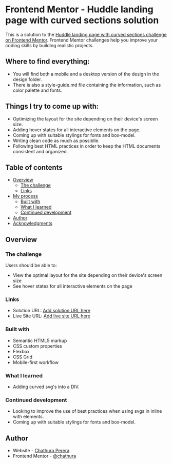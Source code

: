 # Frontend Mentor - Huddle landing page with curved sections solution

This is a solution to the [Huddle landing page with curved sections challenge on Frontend Mentor](https://www.frontendmentor.io/challenges/huddle-landing-page-with-curved-sections-5ca5ecd01e82137ec91a50f2). Frontend Mentor challenges help you improve your coding skills by building realistic projects. 

## Where to find everything:

- You will find both a mobile and a desktop version of the design in the design folder.
- There is also a style-guide.md file containing the information, such as color palette and fonts.

## Things I try to come up with:

- Optimizing the layout for the site depending on their device's screen size.
- Adding hover states for all interactive elements on the page.
- Coming up with suitable stylings for fonts and box-model.
- Writing clean code as much as possiblle.
- Following best HTML practices in order to keep the HTML documents consistent and organized.

## Table of contents

- [Overview](#overview)
  - [The challenge](#the-challenge)
  - [Links](#links)
- [My process](#my-process)
  - [Built with](#built-with)
  - [What I learned](#what-i-learned)
  - [Continued development](#continued-development)
- [Author](#author)
- [Acknowledgments](#acknowledgments)



## Overview

### The challenge

Users should be able to:

- View the optimal layout for the site depending on their device's screen size
- See hover states for all interactive elements on the page


### Links

- Solution URL: [Add solution URL here](https://your-solution-url.com)
- Live Site URL: [Add live site URL here](https://your-live-site-url.com)

### Built with

- Semantic HTML5 markup
- CSS custom properties
- Flexbox
- CSS Grid
- Mobile-first workflow

### What I learned

- Adding curved svg's into a DIV.

### Continued development

- Looking to improve the use of best practices when using svgs in inline with elements.
- Coming up with suitable stylings for fonts and box-model.

## Author

- Website - [Chathura Perera](https://www.your-site.com)
- Frontend Mentor - [@chathura](https://www.frontendmentor.io/profile/chathurperera)


